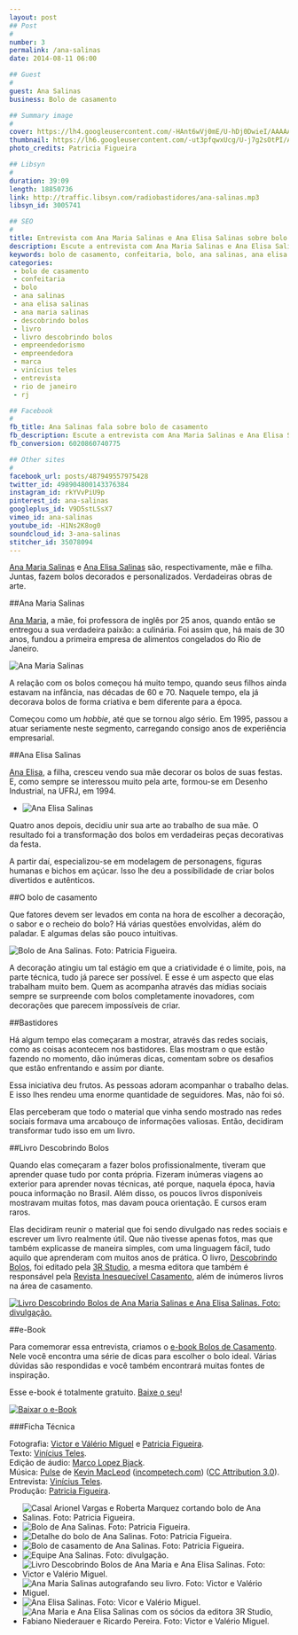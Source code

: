 ```yaml
---
layout: post
## Post
#
number: 3
permalink: /ana-salinas
date: 2014-08-11 06:00

## Guest
#
guest: Ana Salinas
business: Bolo de casamento

## Summary image
#
cover: https://lh4.googleusercontent.com/-HAnt6wVj0mE/U-hDj0DwieI/AAAAAAAAASc/nmJoW4JSgw4/s800/c_julia_rafael_0597.jpg
thumbnail: https://lh6.googleusercontent.com/-ut3pfqwxUcg/U-j7g2sOtPI/AAAAAAAAATI/9lB7v8swbjE/s800/facebook-post.jpg
photo_credits: Patricia Figueira

## Libsyn
#
duration: 39:09
length: 18850736
link: http://traffic.libsyn.com/radiobastidores/ana-salinas.mp3
libsyn_id: 3005741

## SEO
#
title: Entrevista com Ana Maria Salinas e Ana Elisa Salinas sobre bolo de casamento
description: Escute a entrevista com Ana Maria Salinas e Ana Elisa Salinas sobre bolo de casamento.
keywords: bolo de casamento, confeitaria, bolo, ana salinas, ana elisa salinas, ana maria salinas, descobrindo bolos, livro, livro descobrindo bolos, empreendedorismo, empreendedora, marca, vinícius teles, entrevista, rio de janeiro, rj
categories:
 - bolo de casamento
 - confeitaria
 - bolo
 - ana salinas
 - ana elisa salinas
 - ana maria salinas
 - descobrindo bolos
 - livro
 - livro descobrindo bolos
 - empreendedorismo
 - empreendedora
 - marca
 - vinícius teles
 - entrevista
 - rio de janeiro
 - rj

## Facebook
#
fb_title: Ana Salinas fala sobre bolo de casamento
fb_description: Escute a entrevista com Ana Maria Salinas e Ana Elisa Salinas, autoras do livro Descobrindo Bolos.
fb_conversion: 6020860740775

## Other sites
#
facebook_url: posts/487949557975428
twitter_id: 498904800143376384
instagram_id: rkYVvPiU9p
pinterest_id: ana-salinas
googleplus_id: V9D5stLSsX7
vimeo_id: ana-salinas
youtube_id: -H1Ns2K8og0
soundcloud_id: 3-ana-salinas
stitcher_id: 35078094
---
```

[Ana Maria Salinas][ams] e [Ana Elisa Salinas][aes] são, respectivamente, mãe e filha. Juntas, fazem bolos decorados e personalizados. Verdadeiras obras de arte.

##Ana Maria Salinas

[Ana Maria][ams], a mãe, foi professora de inglês por 25 anos, quando então se entregou a sua verdadeira paixão: a culinária. Foi assim que, há mais de 30 anos, fundou a primeira empresa de alimentos congelados do Rio de Janeiro.

![Ana Maria Salinas][foto01]

A relação com os bolos começou há muito tempo, quando seus filhos ainda estavam na infância, nas décadas de 60 e 70. Naquele tempo, ela já decorava bolos de forma criativa e bem diferente para a época.

Começou como um *hobbie*, até que se tornou algo sério. Em 1995, passou a atuar seriamente neste segmento, carregando consigo anos de experiência empresarial.

##Ana Elisa Salinas

[Ana Elisa][aes], a filha, cresceu vendo sua mãe decorar os bolos de suas festas. E, como sempre se interessou muito pela arte, formou-se em Desenho Industrial, na UFRJ, em 1994. 

* ![Ana Elisa Salinas][foto02]

Quatro anos depois, decidiu unir sua arte ao trabalho de sua mãe. O resultado foi a transformação dos bolos em verdadeiras peças decorativas da festa.

A partir daí, especializou-se em modelagem de personagens, figuras humanas e bichos em açúcar. Isso lhe deu a possibilidade de criar bolos divertidos e autênticos.

##O bolo de casamento

Que fatores devem ser levados em conta na hora de escolher a decoração, o sabor e o recheio do bolo? Há várias questões envolvidas, além do paladar. E algumas delas são pouco intuitivas.

![][foto11]

A decoração atingiu um tal estágio em que a criatividade é o limite, pois, na parte técnica, tudo já parece ser possível. E esse é um aspecto que elas trabalham muito bem. Quem as acompanha através das mídias sociais sempre se surpreende com bolos completamente inovadores, com decorações que parecem impossíveis de criar.

##Bastidores

Há algum tempo elas começaram a mostrar, através das redes sociais, como as coisas acontecem nos bastidores. Elas mostram o que estão fazendo no momento, dão inúmeras dicas, comentam sobre os desafios que estão enfrentando e assim por diante.

Essa iniciativa deu frutos. As pessoas adoram acompanhar o trabalho delas. E isso lhes rendeu uma enorme quantidade de seguidores. Mas, não foi só.

Elas perceberam que todo o material que vinha sendo mostrado nas redes sociais formava uma arcabouço de informações valiosas. Então, decidiram transformar tudo isso em um livro.

##Livro Descobrindo Bolos

Quando elas começaram a fazer bolos profissionalmente, tiveram que aprender quase tudo por conta própria. Fizeram inúmeras viagens ao exterior para aprender novas técnicas, até porque, naquela época, havia pouca informação no Brasil. Além disso, os poucos livros disponíveis mostravam muitas fotos, mas davam pouca orientação. E cursos eram raros.

Elas decidiram reunir o material que foi sendo divulgado nas redes sociais e escrever um livro realmente útil. Que não tivesse apenas fotos, mas que também explicasse de maneira simples, com uma linguagem fácil, tudo aquilo que aprenderam com muitos anos de prática. O livro, [Descobrindo Bolos][db], foi editado pela [3R Studio][3r], a mesma editora que também é responsável pela [Revista Inesquecível Casamento][ic], além de inúmeros livros na área de casamento.

[![][foto09]][db]

##e-Book

Para comemorar essa entrevista, criamos o [e-book Bolos de Casamento][ebook_link]. Nele você encontra uma série de dicas para escolher o bolo ideal. Várias dúvidas são respondidas e você também encontrará muitas fontes de inspiração. 

Esse e-book é totalmente gratuito. [Baixe o seu][ebook_link]! 

[![][ebook]][ebook_link]

###Ficha Técnica

Fotografia: [Victor e Válério Miguel][vvm] e [Patricia Figueira][pf].  
Texto: [Vinícius Teles][v].  
Edição de áudio: [Marco Lopez Bjack][m].  
Música: [Pulse][pm] de [Kevin MacLeod][pm] ([incompetech.com][pm]) ([CC Attribution 3.0][CCA]).  
Entrevista: [Vinícius Teles][v].  
Produção: [Patricia Figueira][pf].

* ![][foto08]
* ![][foto12]
* ![][foto10]
* ![][foto06]
* ![][foto13]
* ![][foto04]
* ![][foto03]
* ![][foto07]
* ![][foto05]

[foto01]: https://lh4.googleusercontent.com/-Mf7zJ2-CqmM/U-gyJSH2nJI/AAAAAAAAAPU/knZt5ppHVUQ/s400/ana-maria-salinas-2.jpg "Ana Maria Salinas. Foto: Noiva Mundi TV"
[foto02]: https://lh3.googleusercontent.com/-47cJSEngIXo/U-gyVHLKo6I/AAAAAAAAAPc/fzIWAEW8zzI/s400/ana-elisa-salinas-atelier.JPG "Ana Elisa Salinas. Foto: divulgação fornecida por Ana Salinas."
[foto03]: https://lh6.googleusercontent.com/-YGSYWm6rBqQ/U-gxcXAYiZI/AAAAAAAAAO8/rzaPnfjpf2s/s400/ana-maria-salinas.jpg "Ana Maria Salinas autografando seu livro. Foto: Victor e Valério Miguel."
[foto04]: https://lh5.googleusercontent.com/-Gqw68LCBvd4/U-gx094d5OI/AAAAAAAAAPE/ZaLWYIyAKAQ/s400/livro-ana-salinas.jpg "Livro Descobrindo Bolos de Ana Maria e Ana Elisa Salinas. Foto: Victor e Valério Miguel."
[foto05]: https://lh6.googleusercontent.com/-wRPq8Qk-BHg/U-gyAGIJxpI/AAAAAAAAAPM/_AigQz_isRI/s400/ana-salinas-e-fabiano-niederauer.jpg "Ana Maria e Ana Elisa Salinas com os sócios da editora 3R Studio, Fabiano Niederauer e Ricardo Pereira. Foto: Victor e Valério Miguel."
[foto06]: https://lh6.googleusercontent.com/-KtEQBNHFH8Y/U-gyzszXJ2I/AAAAAAAAAP8/i2SNzzpL4Ak/s800/c_julia_rafael_0604.jpg "Bolo de casamento de Ana Salinas. Foto: Patricia Figueira."
[foto07]: https://lh5.googleusercontent.com/-6V0qJBnv98k/U-gxVxZ1HcI/AAAAAAAAAO0/J4MUpxRf9CA/s400/ana-elisa-salinas.jpg "Ana Elisa Salinas. Foto: Vicor e Valério Miguel."
[foto08]: https://lh5.googleusercontent.com/-XC7oQUNf3Lo/U-g4VULDyrI/AAAAAAAAAQk/eRldmmpCGak/s800/roberta_marquez_2066.jpg "Casal Arionel Vargas e Roberta Marquez cortando bolo de Ana Salinas. Foto: Patricia Figueira."
[foto09]: https://lh3.googleusercontent.com/-dH2RV_5HpzQ/U-gyxPjagGI/AAAAAAAAAP0/Bpi1sFD1SOg/s400/img-20131228-wa0000.jpg "Livro Descobrindo Bolos de Ana Maria Salinas e Ana Elisa Salinas. Foto: divulgação."
[foto10]: https://lh4.googleusercontent.com/--TeA9HcjCM4/U-g4idtOUjI/AAAAAAAAAQw/W14Zb3VIk9M/s800/c_roberta_marquez_0352.jpg "Detalhe do bolo de Ana Salinas. Foto: Patricia Figueira."
[foto11]: https://lh6.googleusercontent.com/-V-TNZqXlZDs/U-g4U2FGkOI/AAAAAAAAAQc/fMfiFpwXG9s/s640/c_roberta_marquez_0349.jpg "Bolo de Ana Salinas. Foto: Patricia Figueira."
[foto12]: https://lh5.googleusercontent.com/-ekOY3BTgskI/U-g4lGT43dI/AAAAAAAAARA/WSS_DLWqT_k/s800/c_roberta_marquez_0513.jpg "Bolo de Ana Salinas. Foto: Patricia Figueira."
[foto13]: https://lh4.googleusercontent.com/-nBYg6D7JDzo/U-hJZ1GYaVI/AAAAAAAAAS4/7Gt4foM4ET0/s800/c96a5b_1c07e6d2edf3e21a70bbffa260693ef9.jpg "Equipe Ana Salinas. Foto: divulgação."

[ebook]:      https://lh4.googleusercontent.com/-6Tqm93dV8r8/U-v96N0QV6I/AAAAAAAAAVA/NpCcNOYa6cI/s800/Livro3D%2520ebook%2520Add%2520Facebook%25202.jpg "Baixar o e-Book"
[ebook_link]: https://radiobastidores.leadpages.net/e-book-bolos-de-casamento/


[m]: https://www.facebook.com/MarcoLopezOficial
[v]: http://www.viniciusteles.com.br
[cia]: http://conteudoecia.com.br/html
[pf]: http://www.patriciafigueira.com.br
[CCA]: http://creativecommons.org/licenses/by/3.0/
[pm]: http://incompetech.com/music/royalty-free/index.html?isrc=USUAN1100102

[ams]: https://www.facebook.com/anamaria.salinas.7
[aes]: https://www.facebook.com/pfanaelisasalinas

[vvm]: http://victorevaleriomiguel.blogspot.com.br/

[db]: http://www.3rshop.com.br/livros/descobrindo-bolos-ana-salinas.html
[ic]: http://www.portalinesquecivel.com.br/
[3r]: http://www.3rstudio.com.br/